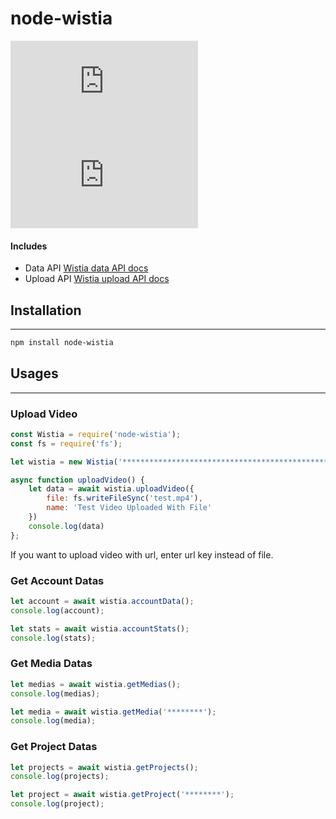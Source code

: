 # node-wistia

[![downloadsBadge](https://img.shields.io/npm/dt/wistia.js?style=for-the-badge)](https://npmjs.com/wistia.js)
[![versionBadge](https://img.shields.io/npm/v/wistia.js?style=for-the-badge)](https://npmjs.com/wistia.js)

#### Includes

- Data API [Wistia data API docs](https://wistia.com/doc/data-api)
- Upload API [Wistia upload API docs](https://wistia.com/doc/upload-api)

## Installation
--------------------------------------

```bash
npm install node-wistia
```

## Usages
--------------------------------------

### Upload Video

```js
const Wistia = require('node-wistia');
const fs = require('fs');

let wistia = new Wistia('****************************************************************');

async function uploadVideo() {
    let data = await wistia.uploadVideo({
        file: fs.writeFileSync('test.mp4'),
        name: 'Test Video Uploaded With File'
    })
    console.log(data)
};
```

If you want to upload video with url, enter url key instead of file.

### Get Account Datas

```js
let account = await wistia.accountData();
console.log(account);

let stats = await wistia.accountStats();
console.log(stats);
```

### Get Media Datas

```js
let medias = await wistia.getMedias();
console.log(medias);

let media = await wistia.getMedia('********');
console.log(media); 
```

### Get Project Datas

```js
let projects = await wistia.getProjects();
console.log(projects);

let project = await wistia.getProject('********');
console.log(project);
```